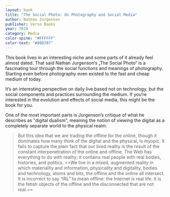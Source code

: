 ```yaml
---
layout: book 
title: "The Social Photo: On Photography and Social Media"
author: Nathan Jurgenson
publisher: Verso Books
year: 2019
category: Media
color-spine: "#FFFFFF"
color-text: "#080707"
---
```

This book lives in an interesting niche and some parts of it already feel almost dated. That said Nathan Jurgenson‘s „The Social Photo“ is a fascinating tour through the social functions and meanings of photography. Starting even before photography even existed to the fast and cheap medium of today.

It‘s an interesting perspective on daily live based not on technology, but the social components and practices surrounding the medium. If you‘re interested in the evolution and effects of social media, this might be the book for you.

One of the most important parts is Jurgenson’s critique of what he describes as "digital dualism", meaning the notion of viewing the digital as a completely separate world to the physical realm.

> But this idea that we are trading the offline for the online, though it dominates how many think of the digital and the physical, is myopic. It fails to capture the plain fact that our lived reality is the result of the constant interpenetration of the online and offline. The Web has everything to do with reality; it contains real people with real bodies, histories, and politics. ==We live in a mixed, augmented reality in which materiality and information, physicality and digitality, bodies and technology, atoms and bits, the offline and the online all intersect. It is incorrect to say “IRL” to mean offline: the Internet is real life. It is the fetish objects of the offline and the disconnected that are not real.==